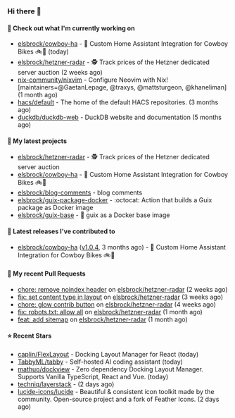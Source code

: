 ### Hi there 👋

#### 👷 Check out what I'm currently working on

- [elsbrock/cowboy-ha](https://github.com/elsbrock/cowboy-ha) - 🤠 Custom Home Assistant Integration for Cowboy Bikes 🚲💨 (today)
- [elsbrock/hetzner-radar](https://github.com/elsbrock/hetzner-radar) - 🕵️ Track prices of the Hetzner dedicated server auction (2 weeks ago)
- [nix-community/nixvim](https://github.com/nix-community/nixvim) - Configure Neovim with Nix! [maintainers=@GaetanLepage, @traxys, @mattsturgeon, @khaneliman] (1 month ago)
- [hacs/default](https://github.com/hacs/default) - The home of the default HACS repositories. (3 months ago)
- [duckdb/duckdb-web](https://github.com/duckdb/duckdb-web) - DuckDB website and documentation (5 months ago)

#### 🌱 My latest projects

- [elsbrock/hetzner-radar](https://github.com/elsbrock/hetzner-radar) - 🕵️ Track prices of the Hetzner dedicated server auction
- [elsbrock/cowboy-ha](https://github.com/elsbrock/cowboy-ha) - 🤠 Custom Home Assistant Integration for Cowboy Bikes 🚲💨
- [elsbrock/blog-comments](https://github.com/elsbrock/blog-comments) - blog comments
- [elsbrock/guix-package-docker](https://github.com/elsbrock/guix-package-docker) - :octocat: Action that builds a Guix package as Docker image
- [elsbrock/guix-base](https://github.com/elsbrock/guix-base) - :whale: guix as a Docker base image

#### 🔭 Latest releases I've contributed to

- [elsbrock/cowboy-ha](https://github.com/elsbrock/cowboy-ha) ([v1.0.4](https://github.com/elsbrock/cowboy-ha/releases/tag/v1.0.4), 3 months ago) - 🤠 Custom Home Assistant Integration for Cowboy Bikes 🚲💨

#### 🔨 My recent Pull Requests

- [chore: remove noindex header](https://github.com/elsbrock/hetzner-radar/pull/111) on [elsbrock/hetzner-radar](https://github.com/elsbrock/hetzner-radar) (2 weeks ago)
- [fix: set content type in layout](https://github.com/elsbrock/hetzner-radar/pull/102) on [elsbrock/hetzner-radar](https://github.com/elsbrock/hetzner-radar) (3 weeks ago)
- [chore: glow contrib button](https://github.com/elsbrock/hetzner-radar/pull/91) on [elsbrock/hetzner-radar](https://github.com/elsbrock/hetzner-radar) (4 weeks ago)
- [fix: robots.txt: allow all](https://github.com/elsbrock/hetzner-radar/pull/89) on [elsbrock/hetzner-radar](https://github.com/elsbrock/hetzner-radar) (1 month ago)
- [feat: add sitemap](https://github.com/elsbrock/hetzner-radar/pull/83) on [elsbrock/hetzner-radar](https://github.com/elsbrock/hetzner-radar) (1 month ago)

#### ⭐ Recent Stars

- [caplin/FlexLayout](https://github.com/caplin/FlexLayout) - Docking Layout Manager for React (today)
- [TabbyML/tabby](https://github.com/TabbyML/tabby) - Self-hosted AI coding assistant (today)
- [mathuo/dockview](https://github.com/mathuo/dockview) - Zero dependency Docking Layout Manager. Supports Vanilla TypeScript, React and Vue. (today)
- [techniq/layerstack](https://github.com/techniq/layerstack) -  (2 days ago)
- [lucide-icons/lucide](https://github.com/lucide-icons/lucide) - Beautiful &amp; consistent icon toolkit made by the community. Open-source project and a fork of Feather Icons. (2 days ago)
